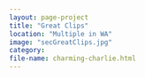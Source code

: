 ```yaml
---
layout: page-project
title: "Great Clips"
location: "Multiple in WA"
image: "secGreatClips.jpg"
category:
file-name: charming-charlie.html
---
```



